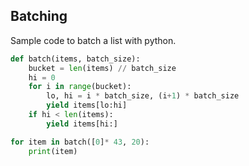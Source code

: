 ## Batching

Sample code to batch a list with python.

```python
def batch(items, batch_size):
	bucket = len(items) // batch_size 
	hi = 0
	for i in range(bucket):
		lo, hi = i * batch_size, (i+1) * batch_size
		yield items[lo:hi]
	if hi < len(items):
		yield items[hi:]

for item in batch([0]* 43, 20):
	print(item)
```

